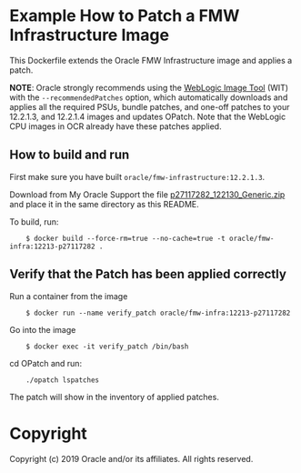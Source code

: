 Example How to Patch a FMW Infrastructure Image
===============================================
This Dockerfile extends the Oracle FMW Infrastructure image and applies a patch.

**NOTE**: Oracle strongly recommends using the [WebLogic Image Tool](https://oracle.github.io/weblogic-image-tool/userguide/tools/create-image/) (WIT) with the `--recommendedPatches` option, which automatically downloads and applies all the required PSUs, bundle patches, and one-off patches to your 12.2.1.3, and 12.2.1.4 images and updates OPatch. Note that the WebLogic CPU images in OCR already have these patches applied.

## How to build and run
First make sure you have built `oracle/fmw-infrastructure:12.2.1.3`.

Download from My Oracle Support the file [p27117282_122130_Generic.zip](http://support.oracle.com) and place it in the same directory as this README.

To build, run:

        $ docker build --force-rm=true --no-cache=true -t oracle/fmw-infra:12213-p27117282 .

## Verify that the Patch has been applied correctly
Run a container from the image

        $ docker run --name verify_patch oracle/fmw-infra:12213-p27117282

Go into the image

        $ docker exec -it verify_patch /bin/bash

cd OPatch and run:

        ./opatch lspatches

The patch will show in the inventory of applied patches.

# Copyright
Copyright (c) 2019 Oracle and/or its affiliates. All rights reserved.
